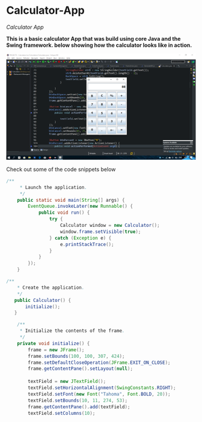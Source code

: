 # Calculator-App

*Calculator App*



**This is a basic calculator App that was build using core Java and the Swing framework. below showing how the  calculator looks like in action.**



![](https://github.com/TLABEGO/Calculator-App/blob/master/sample.png)

Check out some of the code snippets below 


```java
/**
	 * Launch the application.
	 */
	public static void main(String[] args) {
		EventQueue.invokeLater(new Runnable() {
			public void run() {
				try {
					Calculator window = new Calculator();
					window.frame.setVisible(true);
				} catch (Exception e) {
					e.printStackTrace();
				}
			}
		});
	}
  ```
  
  
  
  
  
 ```java
 /**
	 * Create the application.
	 */
	public Calculator() {
		initialize();
	}

 ```





```java
	/**
	 * Initialize the contents of the frame.
	 */
	private void initialize() {
		frame = new JFrame();
		frame.setBounds(100, 100, 307, 424);
		frame.setDefaultCloseOperation(JFrame.EXIT_ON_CLOSE);
		frame.getContentPane().setLayout(null);

		textField = new JTextField();
		textField.setHorizontalAlignment(SwingConstants.RIGHT);
		textField.setFont(new Font("Tahoma", Font.BOLD, 20));
		textField.setBounds(10, 11, 274, 53);
		frame.getContentPane().add(textField);
		textField.setColumns(10);
```
